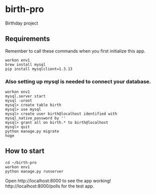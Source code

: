 # birth-pro
Birthday project

## Requirements
Remember to call these commands when you first initialize this app.
```
workon env1
brew install mysql
pip install mysqlclient=1.3.13
```

### Also setting up mysql is needed to connect your database.
```
workon env1
mysql.server start
mysql -uroot
mysql> create table birth
mysql> use mysql
mysql> create user birth@localhost identified with mysql_native_password by ''
mysql> grant all on birth.* to birth@localhost
mysql> quit
python manage.py migrate
hoge

```

## How to start
```
cd ~/birth-pro
workon env1
python manage.py runserver
```

Open http://localhost:8000 to see the app working!
http://localhost:8000/polls for the test app.
